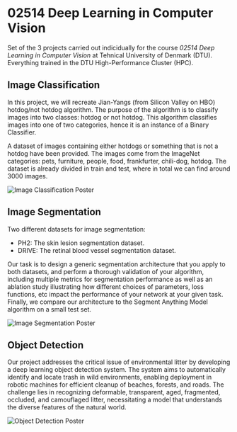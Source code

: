 # 02514 Deep Learning in Computer Vision

Set of the 3 projects carried out indicidually for the course _02514 Deep Learning in Computer Vision_ at Tehnical University of Denmark (DTU). Everything trained in the DTU High-Performance Cluster (HPC).

## Image Classification

In this project, we will recreate Jian-Yangs (from Silicon Valley on HBO) hotdog/not hotdog algorithm. The purpose of the algorithm is to classify images into two classes: hotdog or not hotdog. This algorithm classifies images into one of two categories, hence it is an instance of a Binary Classifier.
    
A dataset of images containing either hotdogs or something that is not a hotdog have been provided. The images come from the ImageNet categories: pets, furniture, people, food, frankfurter, chili-dog, hotdog. The dataset is already divided in train and test, where in total we can find around 3000 images.

![Image Classification Poster](https://github.com/mvazaco/02514-Deep-Learning-in-Computer-Vision/blob/main/ImageClassification/poster.jpg)

## Image Segmentation

Two different datasets for image segmentation:

- PH2: The skin lesion segmentation dataset.
- DRIVE: The retinal blood vessel segmentation dataset.

Our task is to design a generic segmentation architecture that you apply to both datasets, and perform a thorough validation of your algorithm, including multiple metrics for segmentation performance as well as an ablation study illustrating how different choices of parameters, loss functions, etc impact the performance of your network at your given task. Finally, we compare our architecture to the Segment Anything Model algorithm on a small test set.

![Image Segmentation Poster](https://github.com/mvazaco/02514-Deep-Learning-in-Computer-Vision/blob/main/ImageSegmentation/poster2.jpg)

## Object Detection

Our project addresses the critical issue of environmental litter by developing a deep learning object detection system. The system aims to automatically identify and locate trash in wild environments, enabling deployment in robotic machines for efficient cleanup of beaches, forests, and roads. The challenge lies in recognizing deformable, transparent, aged, fragmented, occluded, and camouflaged litter, necessitating a model that understands the diverse features of the natural world.

![Object Detection Poster](https://github.com/mvazaco/02514-Deep-Learning-in-Computer-Vision/blob/main/ObjectDetection/poster3.jpg)
